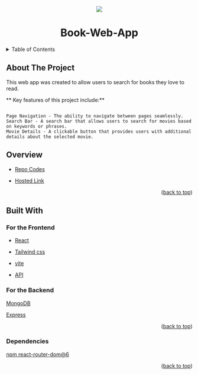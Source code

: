 <div id="top"></div>
<div align="center">
    <img src="./src/img/demo.gif">
</div>
<h1  align="center" > Book-Web-App</h1>
<!-- TABLE OF CONTENTS -->
<details>
  <summary>Table of Contents</summary>
  <ol>
    <li>
      <a href="#about-the-project">About The Project</a>
        <ul>
            <li><a href="#overview">Overview</a></li>
            <li><a href="#built-with">Built With</a></li>
            <li><a href="#dependencies">Dependencies</a></li>
        </ul>
    </li>      
  </ol>
</details>


## About The Project

This web app was created to allow users to search for books they love to read.

** Key features of this project include:**
```

Page Navigation - The ability to navigate between pages seamlessly.
Search Bar - A search bar that allows users to search for movies based on keywords or phrases.
Movie Details - A clickable button that provides users with additional details about the selected movie.
```

## Overview

* [Repo Codes]()

* [Hosted Link]()


<p align="right">(<a href="#top">back to top</a>)</p>

## Built With

### For the  Frontend

* [React](https://reactjs.org/)

* [Tailwind css](https://tailwindcss.com/)

* [vite](https://vitejs.dev/guide/#scaffolding-your-first-vite-project)

* [API](http://www.omdbapi.com)

### For the Backend

[MongoDB](https://www.mongodb.com/)


[Express](https://www.npmjs.com/package/express)




<p align="right">(<a href="#top">back to top</a>)</p>


### Dependencies
[npm react-router-dom@6](https://reactrouter.com/docs/en/v6/getting-started/installation)

<p align="right">(<a href="#top">back to top</a>)</p>

